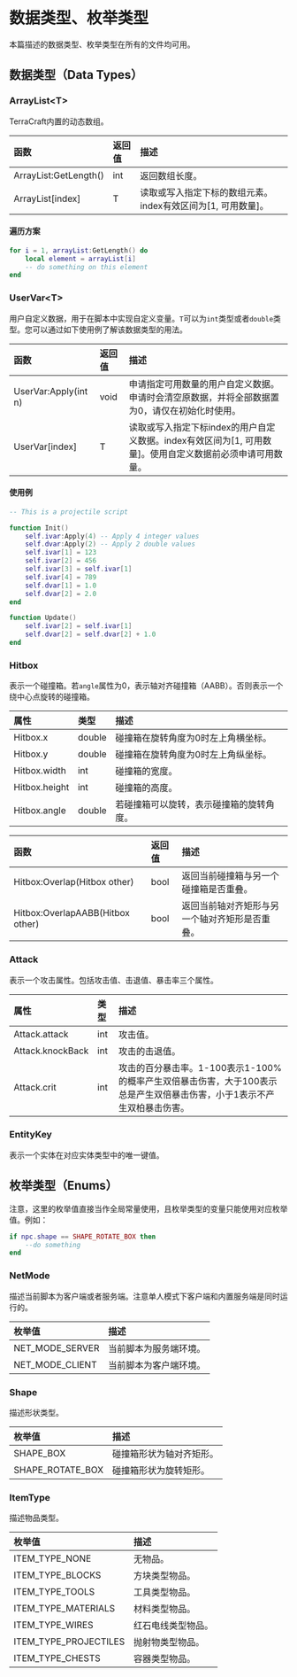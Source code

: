 # 数据类型、枚举类型

本篇描述的数据类型、枚举类型在所有的文件均可用。

## 数据类型（Data Types）

### ArrayList&lt;T&gt;

TerraCraft内置的动态数组。

| 函数 | 返回值 | 描述 |
| :--- | :--- | :--- |
| ArrayList:GetLength\(\) | int | 返回数组长度。 |
| ArrayList\[index\] | T | 读取或写入指定下标的数组元素。index有效区间为\[1, 可用数量\]。 |

#### 遍历方案

```lua
for i = 1, arrayList:GetLength() do
    local element = arrayList[i]
    -- do something on this element
end
```

### UserVar&lt;T&gt;

用户自定义数据，用于在脚本中实现自定义变量。`T`可以为`int`类型或者`double`类型。您可以通过如下使用例了解该数据类型的用法。

| 函数 | 返回值 | 描述 |
| :--- | :--- | :--- |
| UserVar:Apply\(int n\) | void | 申请指定可用数量的用户自定义数据。申请时会清空原数据，并将全部数据置为0，请仅在初始化时使用。 |
| UserVar\[index\] | T | 读取或写入指定下标index的用户自定义数据。index有效区间为\[1, 可用数量\]。使用自定义数据前必须申请可用数量。 |

#### 使用例

```lua
-- This is a projectile script

function Init()
    self.ivar:Apply(4) -- Apply 4 integer values
    self.dvar:Apply(2) -- Apply 2 double values
    self.ivar[1] = 123
    self.ivar[2] = 456
    self.ivar[3] = self.ivar[1]
    self.ivar[4] = 789
    self.dvar[1] = 1.0
    self.dvar[2] = 2.0
end

function Update()
    self.ivar[2] = self.ivar[1]
    self.dvar[2] = self.dvar[2] + 1.0
end
```

### Hitbox

表示一个碰撞箱。若`angle`属性为0，表示轴对齐碰撞箱（AABB）。否则表示一个绕中心点旋转的碰撞箱。

| 属性 | 类型 | 描述 |
| :--- | :--- | :--- |
| Hitbox.x | double | 碰撞箱在旋转角度为0时左上角横坐标。 |
| Hitbox.y | double | 碰撞箱在旋转角度为0时左上角纵坐标。 |
| Hitbox.width | int | 碰撞箱的宽度。 |
| Hitbox.height | int | 碰撞箱的高度。 |
| Hitbox.angle | double | 若碰撞箱可以旋转，表示碰撞箱的旋转角度。 |

| 函数 | 返回值 | 描述 |
| :--- | :--- | :--- |
| Hitbox:Overlap\(Hitbox other\) | bool | 返回当前碰撞箱与另一个碰撞箱是否重叠。 |
| Hitbox:OverlapAABB\(Hitbox other\) | bool | 返回当前轴对齐矩形与另一个轴对齐矩形是否重叠。 |

### Attack

表示一个攻击属性。包括攻击值、击退值、暴击率三个属性。

| 属性 | 类型 | 描述 |
| :--- | :--- | :--- |
| Attack.attack | int | 攻击值。 |
| Attack.knockBack | int | 攻击的击退值。 |
| Attack.crit | int | 攻击的百分暴击率。1-100表示1-100%的概率产生双倍暴击伤害，大于100表示总是产生双倍暴击伤害，小于1表示不产生双柏暴击伤害。 |

### EntityKey

表示一个实体在对应实体类型中的唯一键值。

## 枚举类型（Enums）

注意，这里的枚举值直接当作全局常量使用，且枚举类型的变量只能使用对应枚举值。例如：

```lua
if npc.shape == SHAPE_ROTATE_BOX then
    --do something
end
```

### NetMode

描述当前脚本为客户端或者服务端。注意单人模式下客户端和内置服务端是同时运行的。

| 枚举值 | 描述 |
| :--- | :--- |
| NET\_MODE\_SERVER | 当前脚本为服务端环境。 |
| NET\_MODE\_CLIENT | 当前脚本为客户端环境。 |

### Shape

描述形状类型。

| 枚举值 | 描述 |
| :--- | :--- |
| SHAPE\_BOX | 碰撞箱形状为轴对齐矩形。 |
| SHAPE\_ROTATE\_BOX | 碰撞箱形状为旋转矩形。 |

### ItemType

描述物品类型。

| 枚举值 | 描述 |
| :--- | :--- |
| ITEM\_TYPE\_NONE | 无物品。 |
| ITEM\_TYPE\_BLOCKS | 方块类型物品。 |
| ITEM\_TYPE\_TOOLS | 工具类型物品。 |
| ITEM\_TYPE\_MATERIALS | 材料类型物品。 |
| ITEM\_TYPE\_WIRES | 红石电线类型物品。 |
| ITEM\_TYPE\_PROJECTILES | 抛射物类型物品。 |
| ITEM\_TYPE\_CHESTS | 容器类型物品。 |

## 

